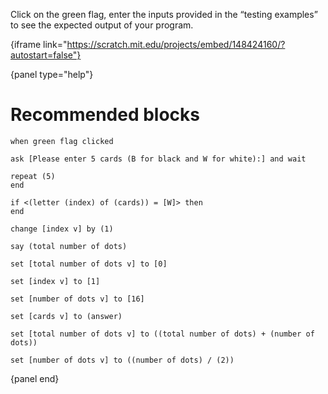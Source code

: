 Click on the green flag, enter the inputs provided in the “testing examples” to see the expected output of your program.

{iframe link="https://scratch.mit.edu/projects/embed/148424160/?autostart=false"}

{panel type="help"}

# Recommended blocks

```scratch:split:random
when green flag clicked

ask [Please enter 5 cards (B for black and W for white):] and wait

repeat (5)
end

if <(letter (index) of (cards)) = [W]> then
end

change [index v] by (1)

say (total number of dots)
```

```scratch:split:random
set [total number of dots v] to [0]

set [index v] to [1]

set [number of dots v] to [16]

set [cards v] to (answer)

set [total number of dots v] to ((total number of dots) + (number of dots))

set [number of dots v] to ((number of dots) / (2))
```

{panel end}
